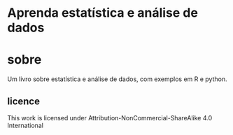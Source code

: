 # Aprenda estatística e análise de dados 

# sobre

Um livro sobre estatística e análise de dados, com exemplos em R e python.

## licence

This work is licensed under Attribution-NonCommercial-ShareAlike 4.0 International 
